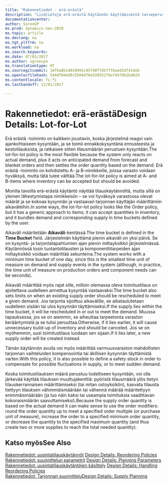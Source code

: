 ```yaml
---
title: "Rakennetiedot - erä-erästä"
description: "Lisätietoja erä-erästä-käytännön käyttämisestä tarveperustaisen tilausmäärän laskemisesta."
documentationcenter: 
author: SorenGP
ms.prod: dynamics-nav-2018
ms.topic: article
ms.devlang: na
ms.tgt_pltfrm: na
ms.workload: na
ms.search.keywords: 
ms.date: 07/01/2017
ms.author: sgroespe
ms.translationtype: HT
ms.sourcegitcommit: 1dfba8b14019991c95f40ffd5f7fbaed5df414eb
ms.openlocfilehash: 544d7044d9c5504476e520552fdaf4470b2bd02d
ms.contentlocale: fi-fi
ms.lasthandoff: 12/01/2017

---
```

# <a name="design-details-lot-for-lot"></a><span data-ttu-id="71e39-103">Rakennetiedot: erä-erästä</span><span class="sxs-lookup"><span data-stu-id="71e39-103">Design Details: Lot-for-Lot</span></span>
<span data-ttu-id="71e39-104">Erä erästä -toiminto on kaikkein joustavin, koska järjestelmä reagoi vain ajankohtaiseen kysyntään, ja se toimii ennakkokysyntänä ennusteesta ja kestotilauksista, ja ratkaisee sitten tilausmäärän perustuen kysyntään.</span><span class="sxs-lookup"><span data-stu-id="71e39-104">The lot-for-lot policy is the most flexible because the system only reacts on actual demand, plus it acts on anticipated demand from forecast and blanket orders and then settles the order quantity based on the demand.</span></span> <span data-ttu-id="71e39-105">Erä erästä -toiminto on kohdistettu A- ja B-nimikkeille, joissa varasto voidaan hyväksyä, mutta tätä tulee välttää.</span><span class="sxs-lookup"><span data-stu-id="71e39-105">The lot-for-lot policy is aimed at A- and B-items where inventory can be accepted but should be avoided.</span></span>  
  
<span data-ttu-id="71e39-106">Monilla tavoilla erä-erästä käytäntö näyttää tilauskäytännöltä, mutta sillä on yleinen lähestymistapa nimikkeisiin – se voi hyväksyä varastossa olevat määrät ja se kokoaa kysynnän ja vastaavan tarjonnan käyttäjän määrittämiin aikaväleihin.</span><span class="sxs-lookup"><span data-stu-id="71e39-106">In some ways, the lot-for-lot policy looks like the Order policy, but it has a generic approach to items; it can accept quantities in inventory, and it bundles demand and corresponding supply in time buckets defined by the user.</span></span>  
  
<span data-ttu-id="71e39-107">Aikaväli määritetään **Aikaväli**-kentässä.</span><span class="sxs-lookup"><span data-stu-id="71e39-107">The time bucket is defined in the **Time Bucket** field.</span></span> <span data-ttu-id="71e39-108">Järjestelmän käyttämä pienin aikaväli on yksi päivä. Se on kysyntä- ja tarjontatapahtumien ajan pienin mittayksikkö järjestelmässä. Käytännössä tosin tuotantotilausten ja komponenttitarpeiden ajan mittayksikkö voidaan määrittää sekunteina.</span><span class="sxs-lookup"><span data-stu-id="71e39-108">The system works with a minimum time bucket of one day, since this is the smallest time unit of measure on demand and supply events in the system (although, in practice, the time unit of measure on production orders and component needs can be seconds).</span></span>  
  
<span data-ttu-id="71e39-109">Aikaväli määrittää myös rajat sille, milloin olemassa oleva toimitustilaus on ajoitettava uudelleen annettua kysyntää vastaavaksi.</span><span class="sxs-lookup"><span data-stu-id="71e39-109">The time bucket also sets limits on when an existing supply order should be rescheduled to meet a given demand.</span></span> <span data-ttu-id="71e39-110">Jos tarjonta sijoittuu aikavälille, se aikataulutetaan uudelleen sisään tai ulos kysynnän täyttämiseksi.</span><span class="sxs-lookup"><span data-stu-id="71e39-110">If the supply lies within the time bucket, it will be rescheduled in or out to meet the demand.</span></span> <span data-ttu-id="71e39-111">Muussa tapauksessa, jos se on aiemmin, se aiheuttaa tarpeetonta varaston kerääntymistä ja se tulisi peruuttaa.</span><span class="sxs-lookup"><span data-stu-id="71e39-111">Otherwise, if it lies earlier, it will cause unnecessary build-up of inventory and should be canceled.</span></span> <span data-ttu-id="71e39-112">Jos se on myöhemmin, uusi toimitustilaus luodaan sen sijaan.</span><span class="sxs-lookup"><span data-stu-id="71e39-112">If it lies later, a new supply order will be created instead.</span></span>  
  
<span data-ttu-id="71e39-113">Tämän käytännön avulla voi myös määrittää varmuusvaraston mahdollisten tarjonnan vaihteluiden kompensointia tai äkillisen kysynnän täyttämistä varten.</span><span class="sxs-lookup"><span data-stu-id="71e39-113">With this policy, it is also possible to define a safety stock in order to compensate for possible fluctuations in supply, or to meet sudden demand.</span></span>  
  
<span data-ttu-id="71e39-114">Koska toimitustilauksen määrä perustuu todelliseen kysyntään, voi olla järkevää käyttää tilauksen muuttujakenttiä: pyöristä tilausmäärä ylös tietyn tilauskerrannaisen määrittämiseksi (tai mitan ostoyksikön), kasvata tilausta tiettyyn tilauksen vähimmäismäärään tai vähennä määrää määritettyyn enimmäismäärään (ja luo näin kaksi tai useampia toimituksia vaadittavan kokonaismäärän saavuttamiseksi).</span><span class="sxs-lookup"><span data-stu-id="71e39-114">Because the supply order quantity is based on the actual demand it can make sense to use the order modifiers: round the order quantity up to meet a specified order multiple (or purchase unit of measure), increase the order to a specified minimum order quantity, or decrease the quantity to the specified maximum quantity (and thus create two or more supplies to reach the total needed quantity).</span></span>  
  
## <a name="see-also"></a><span data-ttu-id="71e39-115">Katso myös</span><span class="sxs-lookup"><span data-stu-id="71e39-115">See Also</span></span>  
<span data-ttu-id="71e39-116">[Rakennetiedot: uusintatilauskäytännöt](design-details-reordering-policies.md) </span><span class="sxs-lookup"><span data-stu-id="71e39-116">[Design Details: Reordering Policies](design-details-reordering-policies.md) </span></span>  
<span data-ttu-id="71e39-117">[Rakennetiedot: suunnittelun parametrit](design-details-planning-parameters.md) </span><span class="sxs-lookup"><span data-stu-id="71e39-117">[Design Details: Planning Parameters](design-details-planning-parameters.md) </span></span>  
<span data-ttu-id="71e39-118">[Rakennetiedot: uusintatilauskäytäntöjen käsittely](design-details-handling-reordering-policies.md) </span><span class="sxs-lookup"><span data-stu-id="71e39-118">[Design Details: Handling Reordering Policies](design-details-handling-reordering-policies.md) </span></span>  
[<span data-ttu-id="71e39-119">Rakennetiedot: Tarjonnan suunnittelu</span><span class="sxs-lookup"><span data-stu-id="71e39-119">Design Details: Supply Planning</span></span>](design-details-supply-planning.md)
